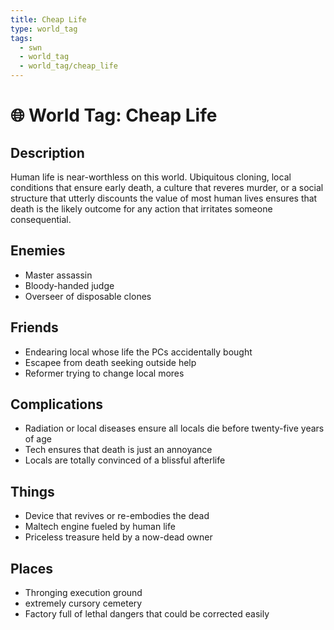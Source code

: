 ```yaml
---
title: Cheap Life
type: world_tag
tags:
  - swn
  - world_tag
  - world_tag/cheap_life
---
```

# 🌐 World Tag: Cheap Life

## Description
Human life is near-worthless on this world. Ubiquitous cloning, local conditions that ensure early death, a culture that reveres murder, or a social structure that utterly discounts the value of most human lives ensures that death is the likely outcome for any action that irritates someone consequential.
## Enemies
- Master assassin
- Bloody-handed judge
- Overseer of disposable clones

## Friends
- Endearing local whose life the PCs accidentally bought
- Escapee from death seeking outside help
- Reformer trying to change local mores

## Complications
- Radiation or local diseases ensure all locals die before twenty-five years of age
- Tech ensures that death is just an annoyance
- Locals are totally convinced of a blissful afterlife

## Things
- Device that revives or re-embodies the dead
- Maltech engine fueled by human life
- Priceless treasure held by a now-dead owner

## Places
- Thronging execution ground
- extremely cursory cemetery
- Factory full of lethal dangers that could be corrected easily

